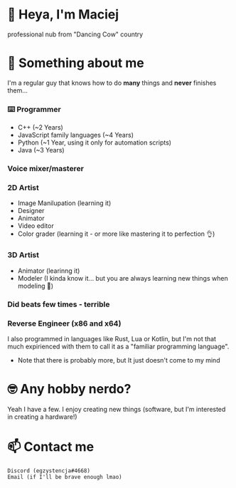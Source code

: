 # 👋 Heya, I'm Maciej
professional nub from "Dancing Cow" country

# 🔭 Something about me
I'm a regular guy that knows how to do **many** things and **never** finishes them...

### ⌨️ Programmer
- C++ (~2 Years)
- JavaScript family languages (~4 Years)
- Python (~1 Year, using it only for automation scripts)
- Java (~3 Years)

### Voice mixer/masterer

### 2D Artist
* Image Manilupation (learning it)
* Designer
* Animator
* Video editor
* Color grader (learning it - or more like mastering it to perfection 👌)

### 3D Artist
* Animator (learinng it)
* Modeler (I kinda know it... but you are always learning new things when modeling 🤣)

### Did beats few times - terrible

### Reverse Engineer (x86 and x64)

I also programmed in languages like Rust, Lua or Kotlin, but I'm not that much expirienced with them to call it as a "familiar programming language".

* Note that there is probably more, but It just doesn't come to my mind

# 🤓 Any hobby nerdo?
Yeah I have a few. I enjoy creating new things (software, but I'm interested in creating a hardware!)

# 📫 Contact me
    Discord (egzystencja#4668)
    Email (if I'll be brave enough lmao)
